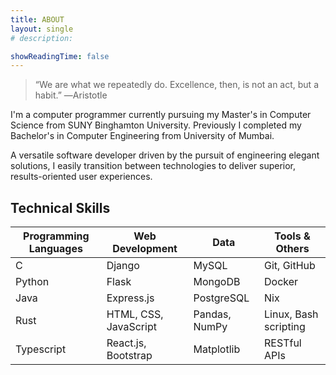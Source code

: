 ```yaml
--- 
title: ABOUT
layout: single
# description:

showReadingTime: false
---
```


> “We are what we repeatedly do. Excellence, then, is not an act, but a habit.” ―Aristotle

I'm a computer programmer currently pursuing my Master's in Computer Science from SUNY Binghamton University. Previously I completed
my Bachelor's in Computer Engineering from University of Mumbai. 

A versatile software developer driven by the pursuit of engineering elegant solutions, I easily transition between technologies to deliver superior, results-oriented user experiences.

## Technical Skills

| Programming Languages | Web Development        | Data                     | Tools & Others                        |
|-----------------------|------------------------|--------------------------|-----------------------------          |
| C                     | Django                 | MySQL                    | Git, GitHub                           |
| Python                | Flask                  | MongoDB                  | Docker                                |
| Java                  | Express.js             | PostgreSQL               | Nix                                   |
| Rust                  | HTML, CSS, JavaScript  | Pandas, NumPy            | Linux, Bash scripting                 |
| Typescript            | React.js, Bootstrap    | Matplotlib               | RESTful APIs                          |

